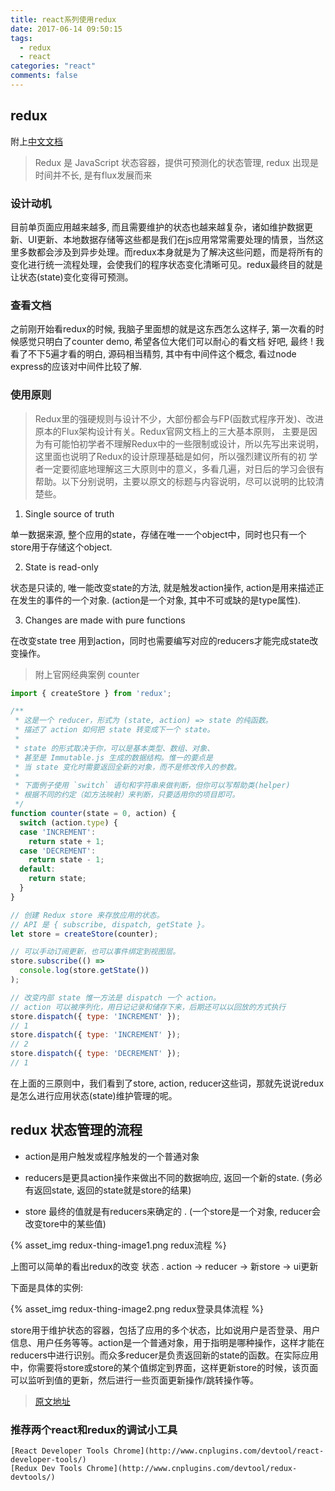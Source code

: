 ```yaml
---
title: react系列使用redux
date: 2017-06-14 09:50:15
tags:
  - redux
  - react
categories: "react"
comments: false
---
```


## redux
附上[中文文档](http://cn.redux.js.org/index.html)

> Redux 是 JavaScript 状态容器，提供可预测化的状态管理,
redux 出现是时间并不长, 是有flux发展而来

### 设计动机

目前单页面应用越来越多, 而且需要维护的状态也越来越复杂，诸如维护数据更新、UI更新、本地数据存储等这些都是我们在js应用常常需要处理的情景，当然这里多数都会涉及到异步处理。而redux本身就是为了解决这些问题，而是将所有的变化进行统一流程处理，会使我们的程序状态变化清晰可见。redux最终目的就是让状态(state)变化变得可预测。

<!-- more -->

### 查看文档

之前刚开始看redux的时候, 我脑子里面想的就是这东西怎么这样子,  第一次看的时候感觉只明白了counter demo, 希望各位大佬们可以耐心的看文档
好吧, 最终 ! 我看了不下5遍才看的明白, 源码相当精剪, 其中有中间件这个概念, 看过node express的应该对中间件比较了解.

### 使用原则

> Redux里的强硬规则与设计不少，大部份都会与FP(函数式程序开发)、改进原本的Flux架构设计有关。Redux官网文档上的三大基本原则，
> 主要是因为有可能怕初学者不理解Redux中的一些限制或设计，所以先写出来说明，这里面也说明了Redux的设计原理基础是如何，所以强烈建议所有的初
> 学者一定要彻底地理解这三大原则中的意义，多看几遍，对日后的学习会很有帮助。以下分别说明，主要以原文的标题与内容说明，尽可以说明的比较清楚些。

1. Single source of truth

 单一数据来源, 整个应用的state，存储在唯一一个object中，同时也只有一个store用于存储这个object.

2. State is read-only

 状态是只读的, 唯一能改变state的方法, 就是触发action操作, action是用来描述正在发生的事件的一个对象. (action是一个对象, 其中不可或缺的是type属性).

3. Changes are made with pure functions

 在改变state tree 用到action，同时也需要编写对应的reducers才能完成state改变操作。

> 附上官网经典案例 counter

```javascript
import { createStore } from 'redux';

/**
 * 这是一个 reducer，形式为 (state, action) => state 的纯函数。
 * 描述了 action 如何把 state 转变成下一个 state。
 *
 * state 的形式取决于你，可以是基本类型、数组、对象、
 * 甚至是 Immutable.js 生成的数据结构。惟一的要点是
 * 当 state 变化时需要返回全新的对象，而不是修改传入的参数。
 *
 * 下面例子使用 `switch` 语句和字符串来做判断，但你可以写帮助类(helper)
 * 根据不同的约定（如方法映射）来判断，只要适用你的项目即可。
 */
function counter(state = 0, action) {
  switch (action.type) {
  case 'INCREMENT':
    return state + 1;
  case 'DECREMENT':
    return state - 1;
  default:
    return state;
  }
}

// 创建 Redux store 来存放应用的状态。
// API 是 { subscribe, dispatch, getState }。
let store = createStore(counter);

// 可以手动订阅更新，也可以事件绑定到视图层。
store.subscribe(() =>
  console.log(store.getState())
);

// 改变内部 state 惟一方法是 dispatch 一个 action。
// action 可以被序列化，用日记记录和储存下来，后期还可以以回放的方式执行
store.dispatch({ type: 'INCREMENT' });
// 1
store.dispatch({ type: 'INCREMENT' });
// 2
store.dispatch({ type: 'DECREMENT' });
// 1
```

在上面的三原则中，我们看到了store, action, reducer这些词，那就先说说redux是怎么进行应用状态(state)维护管理的呢。

## redux 状态管理的流程

- action是用户触发或程序触发的一个普通对象

- reducers是更具action操作来做出不同的数据响应, 返回一个新的state. (务必有返回state, 返回的state就是store的结果)

- store 最终的值就是有reducers来确定的 . (一个store是一个对象, reducer会改变tore中的某些值)

{% asset_img redux-thing-image1.png redux流程 %}

上图可以简单的看出redux的改变 状态 . action -> reducer -> 新store -> ui更新

下面是具体的实例:

{% asset_img redux-thing-image2.png redux登录具体流程 %}

store用于维护状态的容器，包括了应用的多个状态，比如说用户是否登录、用户信息、用户任务等等。action是一个普通对象，用于指明是哪种操作，这样才能在reducers中进行识别。而众多reducer是负责返回新的state的函数。在实际应用中，你需要将store或store的某个值绑定到界面，这样更新store的时候，该页面可以监听到值的更新，然后进行一些页面更新操作/跳转操作等。

> [原文地址](http://www.jianshu.com/p/2c43860b0532)

### 推荐两个react和redux的调试小工具
    [React Developer Tools Chrome](http://www.cnplugins.com/devtool/react-developer-tools/)
    [Redux Dev Tools Chrome](http://www.cnplugins.com/devtool/redux-devtools/)
